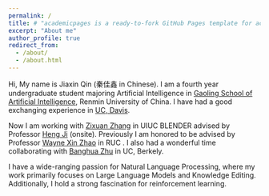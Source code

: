 ```yaml
---
permalink: /
title: # "academicpages is a ready-to-fork GitHub Pages template for academic personal websites"
excerpt: "About me"
author_profile: true
redirect_from: 
  - /about/
  - /about.html
---
```


Hi, My name is Jiaxin Qin (秦佳鑫 in Chinese). I am a fourth year undergraduate student majoring Artificial Intelligence in [Gaoling School of Artificial Intelligence](http://ai.ruc.edu.cn/), Renmin University of China.  I have had a good exchanging experience in [UC, Davis](https://www.ucdavis.edu/).

Now I am working with [Zixuan Zhang](https://zhangzx-uiuc.github.io/) in UIUC  BLENDER advised by  Professor [Heng Ji](http://blender.cs.illinois.edu/hengji.html) (onsite). Previously I am honored  to be advised by  Professor [Wayne Xin Zhao](https://scholar.google.com/citations?hl=zh-CN&user=JNhNacoAAAAJ) in RUC . I also had  a wonderful time collaborating with [Banghua Zhu](https://scholar.google.com/citations?hl=zh-CN&user=iyDxq0EAAAAJ) in UC, Berkely.   

I have a wide-ranging passion for Natural Language Processing, where my work primarily focuses on Large Language Models and Knowledge Editing. Additionally, I hold a strong fascination for reinforcement learning.









